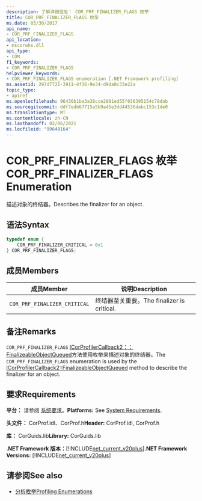 ```yaml
---
description: 了解详细信息： COR_PRF_FINALIZER_FLAGS 枚举
title: COR_PRF_FINALIZER_FLAGS 枚举
ms.date: 03/30/2017
api_name:
- COR_PRF_FINALIZER_FLAGS
api_location:
- mscorwks.dll
api_type:
- COM
f1_keywords:
- COR_PRF_FINALIZER_FLAGS
helpviewer_keywords:
- COR_PRF_FINALIZER_FLAGS enumeration [.NET Framework profiling]
ms.assetid: 297d7721-3911-4f36-9e34-d9da0c33e22a
topic_type:
- apiref
ms.openlocfilehash: 96430b1ba3a38cce2801ed55f030395154c78dab
ms.sourcegitcommit: ddf7edb67715a5b9a45e3dd44536dabc153c1de0
ms.translationtype: MT
ms.contentlocale: zh-CN
ms.lasthandoff: 02/06/2021
ms.locfileid: "99649164"
---
```

# <a name="cor_prf_finalizer_flags-enumeration"></a><span data-ttu-id="06a5e-103">COR_PRF_FINALIZER_FLAGS 枚举</span><span class="sxs-lookup"><span data-stu-id="06a5e-103">COR_PRF_FINALIZER_FLAGS Enumeration</span></span>

<span data-ttu-id="06a5e-104">描述对象的终结器。</span><span class="sxs-lookup"><span data-stu-id="06a5e-104">Describes the finalizer for an object.</span></span>  
  
## <a name="syntax"></a><span data-ttu-id="06a5e-105">语法</span><span class="sxs-lookup"><span data-stu-id="06a5e-105">Syntax</span></span>  
  
```cpp  
typedef enum {  
    COR_PRF_FINALIZER_CRITICAL = 0x1  
} COR_PRF_FINALIZER_FLAGS;  
```  
  
## <a name="members"></a><span data-ttu-id="06a5e-106">成员</span><span class="sxs-lookup"><span data-stu-id="06a5e-106">Members</span></span>  
  
|<span data-ttu-id="06a5e-107">成员</span><span class="sxs-lookup"><span data-stu-id="06a5e-107">Member</span></span>|<span data-ttu-id="06a5e-108">说明</span><span class="sxs-lookup"><span data-stu-id="06a5e-108">Description</span></span>|  
|------------|-----------------|  
|`COR_PRF_FINALIZER_CRITICAL`|<span data-ttu-id="06a5e-109">终结器至关重要。</span><span class="sxs-lookup"><span data-stu-id="06a5e-109">The finalizer is critical.</span></span>|  
  
## <a name="remarks"></a><span data-ttu-id="06a5e-110">备注</span><span class="sxs-lookup"><span data-stu-id="06a5e-110">Remarks</span></span>  

 <span data-ttu-id="06a5e-111">`COR_PRF_FINALIZER_FLAGS` [ICorProfilerCallback2：： FinalizeableObjectQueued](icorprofilercallback2-finalizeableobjectqueued-method.md)方法使用枚举来描述对象的终结器。</span><span class="sxs-lookup"><span data-stu-id="06a5e-111">The `COR_PRF_FINALIZER_FLAGS` enumeration is used by the [ICorProfilerCallback2::FinalizeableObjectQueued](icorprofilercallback2-finalizeableobjectqueued-method.md) method to describe the finalizer for an object.</span></span>  
  
## <a name="requirements"></a><span data-ttu-id="06a5e-112">要求</span><span class="sxs-lookup"><span data-stu-id="06a5e-112">Requirements</span></span>  

 <span data-ttu-id="06a5e-113">**平台：** 请参阅 [系统要求](../../get-started/system-requirements.md)。</span><span class="sxs-lookup"><span data-stu-id="06a5e-113">**Platforms:** See [System Requirements](../../get-started/system-requirements.md).</span></span>  
  
 <span data-ttu-id="06a5e-114">**头文件：** CorProf.idl、CorProf.h</span><span class="sxs-lookup"><span data-stu-id="06a5e-114">**Header:** CorProf.idl, CorProf.h</span></span>  
  
 <span data-ttu-id="06a5e-115">**库：** CorGuids.lib</span><span class="sxs-lookup"><span data-stu-id="06a5e-115">**Library:** CorGuids.lib</span></span>  
  
 <span data-ttu-id="06a5e-116">**.NET Framework 版本：**[!INCLUDE[net_current_v20plus](../../../../includes/net-current-v20plus-md.md)]</span><span class="sxs-lookup"><span data-stu-id="06a5e-116">**.NET Framework Versions:** [!INCLUDE[net_current_v20plus](../../../../includes/net-current-v20plus-md.md)]</span></span>  
  
## <a name="see-also"></a><span data-ttu-id="06a5e-117">请参阅</span><span class="sxs-lookup"><span data-stu-id="06a5e-117">See also</span></span>

- [<span data-ttu-id="06a5e-118">分析枚举</span><span class="sxs-lookup"><span data-stu-id="06a5e-118">Profiling Enumerations</span></span>](profiling-enumerations.md)
